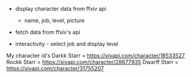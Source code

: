 - display character data from ffxiv api
  - name, job, level, picture

- fetch data from ffxiv's api

- interactivity - select job and display level




My character id's
Darkk Starr = https://xivapi.com/character/18533527
Rockk Starr = https://xivapi.com/character/28677935
Dwarff Starr = https://xivapi.com/character/31755207

